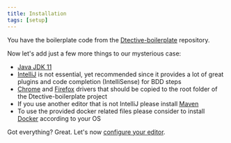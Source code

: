 ```yaml
---
title: Installation
tags: [setup]
---
```

 You have the boilerplate code from the [Dtective-boilerplate](https://github.com/Catena-Media/Dtective-boilerplate) repository.

 Now let's add just a few more things to our mysterious case:


* [Java JDK 11](https://www.oracle.com/technetwork/java/javase/downloads/jdk11-downloads-5066655.html)
* [IntelliJ](https://www.jetbrains.com/idea/download/#section=mac) is not essential, yet recommended since
 it provides a lot of great plugins and code completion (IntelliSense) for BDD steps
* [Chrome](http://chromedriver.chromium.org/downloads) and [Firefox](https://github.com/mozilla/geckodriver/releases) drivers that should be copied to the root folder of the Dtective-boilerplate project
* If you use another editor that is not IntelliJ please install [Maven](https://maven.apache.org/install.html)
* To use the provided docker related files please consider to install [Docker](https://docs.docker.com/install/linux/docker-ce/ubuntu/#install-docker-ce) according to your OS

Got everything? Great. Let's now [configure your editor](https://catena-media.github.io/Dtective/docs/ide/).
